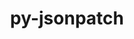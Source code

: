 ---
title: "py-jsonpatch"
layout: cache
categories: [package, develop]
meta: {"versions": ["1.23"], "compilers": ["gcc@=11.4.0", "gcc@=9.4.0", "oneapi@=2024.0.0"], "oss": ["ubuntu20.04", "ubuntu22.04"], "platforms": ["linux"], "targets": ["neoverse_v1", "neoverse_v2", "ppc64le", "x86_64_v3"], "stacks": ["e4s", "e4s-neoverse-v2", "e4s-neoverse_v1", "e4s-oneapi", "e4s-power", "root"], "num_specs": 27, "num_specs_by_stack": {"root": 27, "e4s-power": 5, "e4s-neoverse_v1": 6, "e4s-neoverse-v2": 6, "e4s": 5, "e4s-oneapi": 5}}
spec_details: [{"hash": "hmb246mv2brahjhscjjw3o6wq57jmqbi", "compiler": "gcc@=9.4.0", "versions": ["1.23"], "os": "ubuntu20.04", "platform": "linux", "target": "ppc64le", "variants": ["build_system=python_pip"], "stacks": ["root", "e4s-power"], "size": "-", "tarball": "https://binaries.spack.io/develop/build_cache/linux-ubuntu20.04-ppc64le/gcc-9.4.0/py-jsonpatch-1.23/linux-ubuntu20.04-ppc64le-gcc-9.4.0-py-jsonpatch-1.23-hmb246mv2brahjhscjjw3o6wq57jmqbi.spack"}, {"hash": "7xqkcbgxwhnvv6djvu4b5jwl574krmxc", "compiler": "gcc@=9.4.0", "versions": ["1.23"], "os": "ubuntu20.04", "platform": "linux", "target": "ppc64le", "variants": ["build_system=python_pip"], "stacks": ["root", "e4s-power"], "size": "-", "tarball": "https://binaries.spack.io/develop/build_cache/linux-ubuntu20.04-ppc64le/gcc-9.4.0/py-jsonpatch-1.23/linux-ubuntu20.04-ppc64le-gcc-9.4.0-py-jsonpatch-1.23-7xqkcbgxwhnvv6djvu4b5jwl574krmxc.spack"}, {"hash": "4f6mpk6kmfdrqxzoigkrmdrwu5av6ndr", "compiler": "gcc@=9.4.0", "versions": ["1.23"], "os": "ubuntu20.04", "platform": "linux", "target": "ppc64le", "variants": ["build_system=python_pip"], "stacks": ["root", "e4s-power"], "size": "-", "tarball": "https://binaries.spack.io/develop/build_cache/linux-ubuntu20.04-ppc64le/gcc-9.4.0/py-jsonpatch-1.23/linux-ubuntu20.04-ppc64le-gcc-9.4.0-py-jsonpatch-1.23-4f6mpk6kmfdrqxzoigkrmdrwu5av6ndr.spack"}, {"hash": "gqdrhsxl42pro255m7snljs6xmyezxyb", "compiler": "gcc@=9.4.0", "versions": ["1.23"], "os": "ubuntu20.04", "platform": "linux", "target": "ppc64le", "variants": ["build_system=python_pip"], "stacks": ["root", "e4s-power"], "size": "-", "tarball": "https://binaries.spack.io/develop/build_cache/linux-ubuntu20.04-ppc64le/gcc-9.4.0/py-jsonpatch-1.23/linux-ubuntu20.04-ppc64le-gcc-9.4.0-py-jsonpatch-1.23-gqdrhsxl42pro255m7snljs6xmyezxyb.spack"}, {"hash": "ngexb6u36l6omeqeiro2o4u53mwkw5cg", "compiler": "gcc@=9.4.0", "versions": ["1.23"], "os": "ubuntu20.04", "platform": "linux", "target": "ppc64le", "variants": ["build_system=python_pip"], "stacks": ["root", "e4s-power"], "size": "-", "tarball": "https://binaries.spack.io/develop/build_cache/linux-ubuntu20.04-ppc64le/gcc-9.4.0/py-jsonpatch-1.23/linux-ubuntu20.04-ppc64le-gcc-9.4.0-py-jsonpatch-1.23-ngexb6u36l6omeqeiro2o4u53mwkw5cg.spack"}, {"hash": "dr6oueadgr7dvlee3v6tqhvqlnlamiwp", "compiler": "gcc@=11.4.0", "versions": ["1.23"], "os": "ubuntu22.04", "platform": "linux", "target": "neoverse_v1", "variants": ["build_system=python_pip"], "stacks": ["root", "e4s-neoverse_v1"], "size": "-", "tarball": "https://binaries.spack.io/develop/build_cache/linux-ubuntu22.04-neoverse_v1/gcc-11.4.0/py-jsonpatch-1.23/linux-ubuntu22.04-neoverse_v1-gcc-11.4.0-py-jsonpatch-1.23-dr6oueadgr7dvlee3v6tqhvqlnlamiwp.spack"}, {"hash": "olkyjia7czg6dlhsrdqbusghiyvwaxwg", "compiler": "gcc@=11.4.0", "versions": ["1.23"], "os": "ubuntu22.04", "platform": "linux", "target": "neoverse_v1", "variants": ["build_system=python_pip"], "stacks": ["root", "e4s-neoverse_v1"], "size": "-", "tarball": "https://binaries.spack.io/develop/build_cache/linux-ubuntu22.04-neoverse_v1/gcc-11.4.0/py-jsonpatch-1.23/linux-ubuntu22.04-neoverse_v1-gcc-11.4.0-py-jsonpatch-1.23-olkyjia7czg6dlhsrdqbusghiyvwaxwg.spack"}, {"hash": "faiwooahva3swqpjzykgflox2s4flohj", "compiler": "gcc@=11.4.0", "versions": ["1.23"], "os": "ubuntu22.04", "platform": "linux", "target": "neoverse_v1", "variants": ["build_system=python_pip"], "stacks": ["root", "e4s-neoverse_v1"], "size": "-", "tarball": "https://binaries.spack.io/develop/build_cache/linux-ubuntu22.04-neoverse_v1/gcc-11.4.0/py-jsonpatch-1.23/linux-ubuntu22.04-neoverse_v1-gcc-11.4.0-py-jsonpatch-1.23-faiwooahva3swqpjzykgflox2s4flohj.spack"}, {"hash": "i2viobjau4mcevuvywao32q53ocdwjea", "compiler": "gcc@=11.4.0", "versions": ["1.23"], "os": "ubuntu22.04", "platform": "linux", "target": "neoverse_v1", "variants": ["build_system=python_pip"], "stacks": ["root", "e4s-neoverse_v1"], "size": "-", "tarball": "https://binaries.spack.io/develop/build_cache/linux-ubuntu22.04-neoverse_v1/gcc-11.4.0/py-jsonpatch-1.23/linux-ubuntu22.04-neoverse_v1-gcc-11.4.0-py-jsonpatch-1.23-i2viobjau4mcevuvywao32q53ocdwjea.spack"}, {"hash": "nkxfo4bgc22t7u2fpuj2ht53rekuaega", "compiler": "gcc@=11.4.0", "versions": ["1.23"], "os": "ubuntu22.04", "platform": "linux", "target": "neoverse_v1", "variants": ["build_system=python_pip"], "stacks": ["root", "e4s-neoverse_v1"], "size": "-", "tarball": "https://binaries.spack.io/develop/build_cache/linux-ubuntu22.04-neoverse_v1/gcc-11.4.0/py-jsonpatch-1.23/linux-ubuntu22.04-neoverse_v1-gcc-11.4.0-py-jsonpatch-1.23-nkxfo4bgc22t7u2fpuj2ht53rekuaega.spack"}, {"hash": "cjzk5mqv7azey7f3txwcmlbuwhhnmwoz", "compiler": "gcc@=11.4.0", "versions": ["1.23"], "os": "ubuntu22.04", "platform": "linux", "target": "neoverse_v1", "variants": ["build_system=python_pip"], "stacks": ["root", "e4s-neoverse_v1"], "size": "-", "tarball": "https://binaries.spack.io/develop/build_cache/linux-ubuntu22.04-neoverse_v1/gcc-11.4.0/py-jsonpatch-1.23/linux-ubuntu22.04-neoverse_v1-gcc-11.4.0-py-jsonpatch-1.23-cjzk5mqv7azey7f3txwcmlbuwhhnmwoz.spack"}, {"hash": "ihv5z244ca2e6veyfdoive67ecvzwyov", "compiler": "gcc@=11.4.0", "versions": ["1.23"], "os": "ubuntu22.04", "platform": "linux", "target": "neoverse_v2", "variants": ["build_system=python_pip"], "stacks": ["e4s-neoverse-v2", "root"], "size": "-", "tarball": "https://binaries.spack.io/develop/build_cache/linux-ubuntu22.04-neoverse_v2/gcc-11.4.0/py-jsonpatch-1.23/linux-ubuntu22.04-neoverse_v2-gcc-11.4.0-py-jsonpatch-1.23-ihv5z244ca2e6veyfdoive67ecvzwyov.spack"}, {"hash": "vbppokvgfhxh42gltxae5o3as3d5qsje", "compiler": "gcc@=11.4.0", "versions": ["1.23"], "os": "ubuntu22.04", "platform": "linux", "target": "neoverse_v2", "variants": ["build_system=python_pip"], "stacks": ["e4s-neoverse-v2", "root"], "size": "-", "tarball": "https://binaries.spack.io/develop/build_cache/linux-ubuntu22.04-neoverse_v2/gcc-11.4.0/py-jsonpatch-1.23/linux-ubuntu22.04-neoverse_v2-gcc-11.4.0-py-jsonpatch-1.23-vbppokvgfhxh42gltxae5o3as3d5qsje.spack"}, {"hash": "w4tt5qboo643jlo7g6uqkckelsubaumj", "compiler": "gcc@=11.4.0", "versions": ["1.23"], "os": "ubuntu22.04", "platform": "linux", "target": "neoverse_v2", "variants": ["build_system=python_pip"], "stacks": ["e4s-neoverse-v2", "root"], "size": "-", "tarball": "https://binaries.spack.io/develop/build_cache/linux-ubuntu22.04-neoverse_v2/gcc-11.4.0/py-jsonpatch-1.23/linux-ubuntu22.04-neoverse_v2-gcc-11.4.0-py-jsonpatch-1.23-w4tt5qboo643jlo7g6uqkckelsubaumj.spack"}, {"hash": "necetd6zstwo46phpxw4ifthyzckfpxu", "compiler": "gcc@=11.4.0", "versions": ["1.23"], "os": "ubuntu22.04", "platform": "linux", "target": "neoverse_v2", "variants": ["build_system=python_pip"], "stacks": ["e4s-neoverse-v2", "root"], "size": "-", "tarball": "https://binaries.spack.io/develop/build_cache/linux-ubuntu22.04-neoverse_v2/gcc-11.4.0/py-jsonpatch-1.23/linux-ubuntu22.04-neoverse_v2-gcc-11.4.0-py-jsonpatch-1.23-necetd6zstwo46phpxw4ifthyzckfpxu.spack"}, {"hash": "nzgwfdlbkt6bjmxfevoha3v32r4q2eer", "compiler": "gcc@=11.4.0", "versions": ["1.23"], "os": "ubuntu22.04", "platform": "linux", "target": "neoverse_v2", "variants": ["build_system=python_pip"], "stacks": ["e4s-neoverse-v2", "root"], "size": "-", "tarball": "https://binaries.spack.io/develop/build_cache/linux-ubuntu22.04-neoverse_v2/gcc-11.4.0/py-jsonpatch-1.23/linux-ubuntu22.04-neoverse_v2-gcc-11.4.0-py-jsonpatch-1.23-nzgwfdlbkt6bjmxfevoha3v32r4q2eer.spack"}, {"hash": "zes32beprhoamyksarwpgljkzoompjhd", "compiler": "gcc@=11.4.0", "versions": ["1.23"], "os": "ubuntu22.04", "platform": "linux", "target": "neoverse_v2", "variants": ["build_system=python_pip"], "stacks": ["e4s-neoverse-v2", "root"], "size": "-", "tarball": "https://binaries.spack.io/develop/build_cache/linux-ubuntu22.04-neoverse_v2/gcc-11.4.0/py-jsonpatch-1.23/linux-ubuntu22.04-neoverse_v2-gcc-11.4.0-py-jsonpatch-1.23-zes32beprhoamyksarwpgljkzoompjhd.spack"}, {"hash": "hiesmiwdgx3nmfdorhugxb6eu3tidcdd", "compiler": "gcc@=11.4.0", "versions": ["1.23"], "os": "ubuntu22.04", "platform": "linux", "target": "x86_64_v3", "variants": ["build_system=python_pip"], "stacks": ["e4s", "root"], "size": "-", "tarball": "https://binaries.spack.io/develop/build_cache/linux-ubuntu22.04-x86_64_v3/gcc-11.4.0/py-jsonpatch-1.23/linux-ubuntu22.04-x86_64_v3-gcc-11.4.0-py-jsonpatch-1.23-hiesmiwdgx3nmfdorhugxb6eu3tidcdd.spack"}, {"hash": "ty5injmdwwf2omasryl3vh64jc42q4us", "compiler": "gcc@=11.4.0", "versions": ["1.23"], "os": "ubuntu22.04", "platform": "linux", "target": "x86_64_v3", "variants": ["build_system=python_pip"], "stacks": ["e4s", "root"], "size": "-", "tarball": "https://binaries.spack.io/develop/build_cache/linux-ubuntu22.04-x86_64_v3/gcc-11.4.0/py-jsonpatch-1.23/linux-ubuntu22.04-x86_64_v3-gcc-11.4.0-py-jsonpatch-1.23-ty5injmdwwf2omasryl3vh64jc42q4us.spack"}, {"hash": "lye646uxqyjsoxnvzqf7ad67o63tudnv", "compiler": "gcc@=11.4.0", "versions": ["1.23"], "os": "ubuntu22.04", "platform": "linux", "target": "x86_64_v3", "variants": ["build_system=python_pip"], "stacks": ["e4s", "root"], "size": "-", "tarball": "https://binaries.spack.io/develop/build_cache/linux-ubuntu22.04-x86_64_v3/gcc-11.4.0/py-jsonpatch-1.23/linux-ubuntu22.04-x86_64_v3-gcc-11.4.0-py-jsonpatch-1.23-lye646uxqyjsoxnvzqf7ad67o63tudnv.spack"}, {"hash": "d3sutsdqinub46ocmufse5tajz4ed7hb", "compiler": "gcc@=11.4.0", "versions": ["1.23"], "os": "ubuntu22.04", "platform": "linux", "target": "x86_64_v3", "variants": ["build_system=python_pip"], "stacks": ["e4s", "root"], "size": "-", "tarball": "https://binaries.spack.io/develop/build_cache/linux-ubuntu22.04-x86_64_v3/gcc-11.4.0/py-jsonpatch-1.23/linux-ubuntu22.04-x86_64_v3-gcc-11.4.0-py-jsonpatch-1.23-d3sutsdqinub46ocmufse5tajz4ed7hb.spack"}, {"hash": "4h3vnmpwq6aklc57uxuhjf36nnmwodlm", "compiler": "gcc@=11.4.0", "versions": ["1.23"], "os": "ubuntu22.04", "platform": "linux", "target": "x86_64_v3", "variants": ["build_system=python_pip"], "stacks": ["e4s", "root"], "size": "-", "tarball": "https://binaries.spack.io/develop/build_cache/linux-ubuntu22.04-x86_64_v3/gcc-11.4.0/py-jsonpatch-1.23/linux-ubuntu22.04-x86_64_v3-gcc-11.4.0-py-jsonpatch-1.23-4h3vnmpwq6aklc57uxuhjf36nnmwodlm.spack"}, {"hash": "g7gvgimurzmda63nw4dx6rp4rrlxrdqv", "compiler": "oneapi@=2024.0.0", "versions": ["1.23"], "os": "ubuntu22.04", "platform": "linux", "target": "x86_64_v3", "variants": ["build_system=python_pip"], "stacks": ["e4s-oneapi", "root"], "size": "-", "tarball": "https://binaries.spack.io/develop/build_cache/linux-ubuntu22.04-x86_64_v3/oneapi-2024.0.0/py-jsonpatch-1.23/linux-ubuntu22.04-x86_64_v3-oneapi-2024.0.0-py-jsonpatch-1.23-g7gvgimurzmda63nw4dx6rp4rrlxrdqv.spack"}, {"hash": "lj6o3wtatadpeg3h7dw2xthjfjtx52cv", "compiler": "oneapi@=2024.0.0", "versions": ["1.23"], "os": "ubuntu22.04", "platform": "linux", "target": "x86_64_v3", "variants": ["build_system=python_pip"], "stacks": ["e4s-oneapi", "root"], "size": "-", "tarball": "https://binaries.spack.io/develop/build_cache/linux-ubuntu22.04-x86_64_v3/oneapi-2024.0.0/py-jsonpatch-1.23/linux-ubuntu22.04-x86_64_v3-oneapi-2024.0.0-py-jsonpatch-1.23-lj6o3wtatadpeg3h7dw2xthjfjtx52cv.spack"}, {"hash": "5vglyssz6c3zibkksdrc5b4bm5hlqam7", "compiler": "oneapi@=2024.0.0", "versions": ["1.23"], "os": "ubuntu22.04", "platform": "linux", "target": "x86_64_v3", "variants": ["build_system=python_pip"], "stacks": ["e4s-oneapi", "root"], "size": "-", "tarball": "https://binaries.spack.io/develop/build_cache/linux-ubuntu22.04-x86_64_v3/oneapi-2024.0.0/py-jsonpatch-1.23/linux-ubuntu22.04-x86_64_v3-oneapi-2024.0.0-py-jsonpatch-1.23-5vglyssz6c3zibkksdrc5b4bm5hlqam7.spack"}, {"hash": "horxxqj5y2k6jckzv2bkqcep2nem7xjb", "compiler": "oneapi@=2024.0.0", "versions": ["1.23"], "os": "ubuntu22.04", "platform": "linux", "target": "x86_64_v3", "variants": ["build_system=python_pip"], "stacks": ["e4s-oneapi", "root"], "size": "-", "tarball": "https://binaries.spack.io/develop/build_cache/linux-ubuntu22.04-x86_64_v3/oneapi-2024.0.0/py-jsonpatch-1.23/linux-ubuntu22.04-x86_64_v3-oneapi-2024.0.0-py-jsonpatch-1.23-horxxqj5y2k6jckzv2bkqcep2nem7xjb.spack"}, {"hash": "hlmxa7hjgrpzq2rg4c6nef3opxj6agxo", "compiler": "oneapi@=2024.0.0", "versions": ["1.23"], "os": "ubuntu22.04", "platform": "linux", "target": "x86_64_v3", "variants": ["build_system=python_pip"], "stacks": ["e4s-oneapi", "root"], "size": "-", "tarball": "https://binaries.spack.io/develop/build_cache/linux-ubuntu22.04-x86_64_v3/oneapi-2024.0.0/py-jsonpatch-1.23/linux-ubuntu22.04-x86_64_v3-oneapi-2024.0.0-py-jsonpatch-1.23-hlmxa7hjgrpzq2rg4c6nef3opxj6agxo.spack"}]
---